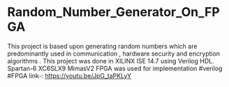 # Random_Number_Generator_On_FPGA
This project is based upon generating random numbers which are predominantly used in communication , hardware security and encryption algorithms . This project was done in XILINX ISE 14.7 using Verilog HDL. 
Spartan-6 XC6SLX9 MimasV2 FPGA was used for implementation 
#verilog
#FPGA
link-: https://youtu.be/JpG_taPKLyY
